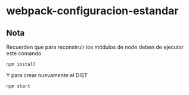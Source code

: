 # webpack-configuracion-estandar

## Nota
Recuerden que para reconstruir los módulos de node deben de ejecutar este comando

```
npm install
```

Y para crear nuevamente el DIST

```
npm start
```
